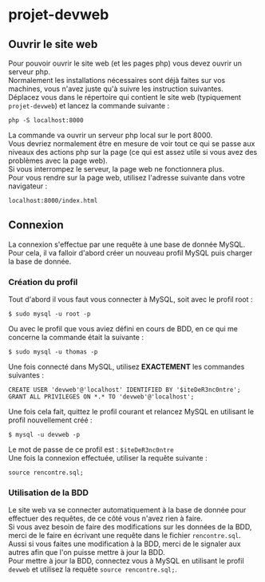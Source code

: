# projet-devweb

## Ouvrir le site web

Pour pouvoir ouvrir le site web (et les pages php) vous devez ouvrir un serveur php.  
Normalement les installations nécessaires sont déjà faites sur vos machines, vous n'avez juste qu'à suivre les instruction suivantes.  
Déplacez vous dans le répertoire qui contient le site web (typiquement `projet-devweb`) et lancez la commande suivante :  
```
php -S localhost:8000
```
La commande va ouvrir un serveur php local sur le port 8000.  
Vous devriez normalement être en mesure de voir tout ce qui se passe aux niveaux des actions php sur la page (ce qui est assez utile si vous avez des problèmes avec la page web).  
Si vous interrompez le serveur, la page web ne fonctionnera plus.  
Pour vous rendre sur la page web, utilisez l'adresse suivante dans votre navigateur :  
```
localhost:8000/index.html
```

## Connexion

La connexion s'effectue par une requête à une base de donnée MySQL. Pour cela, il va falloir d'abord créer un nouveau profil MySQL puis charger la base de donnée.  

### Création du profil

Tout d'abord il vous faut vous connecter à MySQL, soit avec le profil root :  

```
$ sudo mysql -u root -p
```

Ou avec le profil que vous aviez défini en cours de BDD, en ce qui me concerne la commande était la suivante :  

```
$ sudo mysql -u thomas -p
```

Une fois connecté dans MySQL, utilisez **EXACTEMENT** les commandes suivantes :  

```
CREATE USER 'devweb'@'localhost' IDENTIFIED BY '$iteDeR3nc0ntre';
GRANT ALL PRIVILEGES ON *.* TO 'devweb'@'localhost';
```

Une fois cela fait, quittez le profil courant et relancez MySQL en utilisant le profil nouvellement créé :  

```
$ mysql -u devweb -p
```

Le mot de passe de ce profil est : `$iteDeR3nc0ntre`  
Une fois la connexion effectuée, utiliser la requête suivante :  

```
source rencontre.sql;
```

### Utilisation de la BDD

Le site web va se connecter automatiquement à la base de donnée pour effectuer des requêtes, de ce côté vous n'avez rien à faire.  
Si vous avez besoin de faire des modifications sur les données de la BDD, merci de le faire en écrivant une requête dans le fichier `rencontre.sql`.  
Aussi si vous faites une modification à la BDD, merci de le signaler aux autres afin que l'on puisse mettre à jour la BDD.  
Pour mettre à jour la BDD, connectez vous à MySQL en utilisant le profil `devweb` et utilisez la requête `source rencontre.sql;`.  
